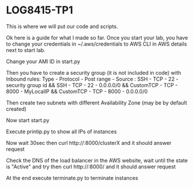 # LOG8415-TP1
This is where we will put our code and scripts.

Ok here is a guide for what I made so far.
Once you start your lab, you have to change your credentials in ~/.aws/credentials to AWS CLI in AWS details next to start lab. 

Change your AMI ID in start.py

Then you have to create a security group (it is not included in code) with Inbound rules:
Type - Protocol - Post range - Source : 
SSH - TCP - 22 -  security group id &&
SSH - TCP - 22 -  0.0.0.0/0 &&
CustomTCP - TCP - 8000 - MyLocalIP &&
CustomTCP - TCP - 8000 - 0.0.0.0/0

Then  create two subnets with different Availability Zone (may be by default created)

Now start start.py

Execute printip.py to show all IPs of instances

Now wait 30sec then
curl http://<IP of instance>:8000/clusterX
and it should answer request

Check the DNS of the load balancer in the AWS website, wait until the state is "Active" and try then
curl http://<DNS of load balancer>:8000/
and it should answer request

At the end execute terminate.py to terminate instances

